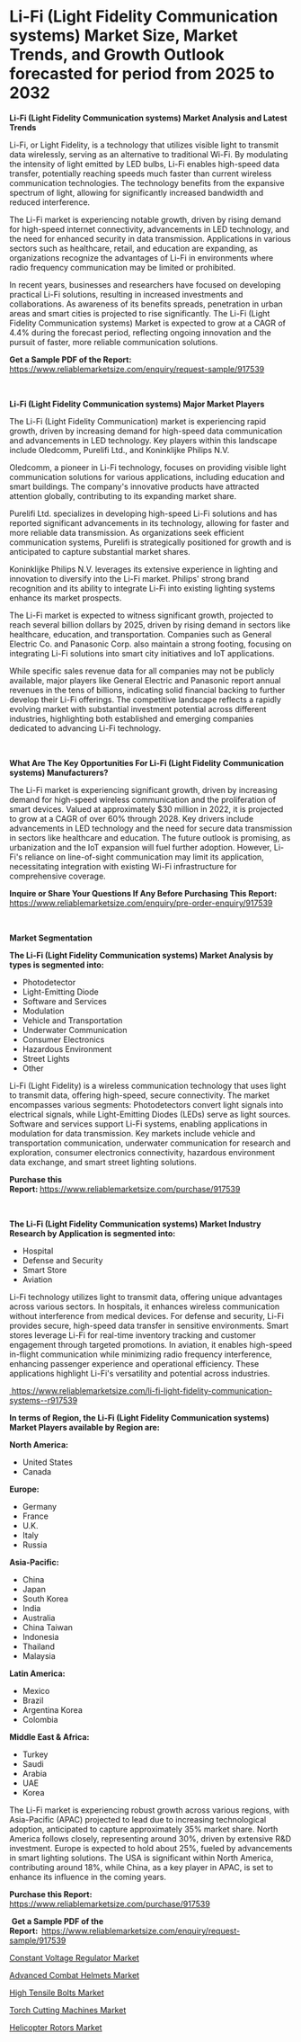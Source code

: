 <p><h1>Li-Fi (Light Fidelity Communication systems) Market Size, Market Trends, and Growth Outlook forecasted for period from 2025 to 2032</h1></p><p><strong>Li-Fi (Light Fidelity Communication systems) Market Analysis and Latest Trends</strong></p>
<p><p>Li-Fi, or Light Fidelity, is a technology that utilizes visible light to transmit data wirelessly, serving as an alternative to traditional Wi-Fi. By modulating the intensity of light emitted by LED bulbs, Li-Fi enables high-speed data transfer, potentially reaching speeds much faster than current wireless communication technologies. The technology benefits from the expansive spectrum of light, allowing for significantly increased bandwidth and reduced interference.</p><p>The Li-Fi market is experiencing notable growth, driven by rising demand for high-speed internet connectivity, advancements in LED technology, and the need for enhanced security in data transmission. Applications in various sectors such as healthcare, retail, and education are expanding, as organizations recognize the advantages of Li-Fi in environments where radio frequency communication may be limited or prohibited.</p><p>In recent years, businesses and researchers have focused on developing practical Li-Fi solutions, resulting in increased investments and collaborations. As awareness of its benefits spreads, penetration in urban areas and smart cities is projected to rise significantly. The Li-Fi (Light Fidelity Communication systems) Market is expected to grow at a CAGR of 4.4% during the forecast period, reflecting ongoing innovation and the pursuit of faster, more reliable communication solutions.</p></p>
<p><strong>Get a Sample PDF of the Report:&nbsp;</strong> <a href="https://www.reliablemarketsize.com/enquiry/request-sample/917539?utm_campaign=1133&utm_medium=2&utm_source=Github&utm_content=ia&utm_term=11042025&utm_id=li-fi-light-fidelity-communication-systems">https://www.reliablemarketsize.com/enquiry/request-sample/917539</a></p>
<p>&nbsp;</p>
<p><strong>Li-Fi (Light Fidelity Communication systems) Major Market Players</strong></p>
<p><p>The Li-Fi (Light Fidelity Communication) market is experiencing rapid growth, driven by increasing demand for high-speed data communication and advancements in LED technology. Key players within this landscape include Oledcomm, Purelifi Ltd., and Koninklijke Philips N.V.</p><p>Oledcomm, a pioneer in Li-Fi technology, focuses on providing visible light communication solutions for various applications, including education and smart buildings. The company's innovative products have attracted attention globally, contributing to its expanding market share.</p><p>Purelifi Ltd. specializes in developing high-speed Li-Fi solutions and has reported significant advancements in its technology, allowing for faster and more reliable data transmission. As organizations seek efficient communication systems, Purelifi is strategically positioned for growth and is anticipated to capture substantial market shares.</p><p>Koninklijke Philips N.V. leverages its extensive experience in lighting and innovation to diversify into the Li-Fi market. Philips' strong brand recognition and its ability to integrate Li-Fi into existing lighting systems enhance its market prospects.</p><p>The Li-Fi market is expected to witness significant growth, projected to reach several billion dollars by 2025, driven by rising demand in sectors like healthcare, education, and transportation. Companies such as General Electric Co. and Panasonic Corp. also maintain a strong footing, focusing on integrating Li-Fi solutions into smart city initiatives and IoT applications.</p><p>While specific sales revenue data for all companies may not be publicly available, major players like General Electric and Panasonic report annual revenues in the tens of billions, indicating solid financial backing to further develop their Li-Fi offerings. The competitive landscape reflects a rapidly evolving market with substantial investment potential across different industries, highlighting both established and emerging companies dedicated to advancing Li-Fi technology.</p></p>
<p>&nbsp;</p>
<p><strong>What Are The Key Opportunities For Li-Fi (Light Fidelity Communication systems) Manufacturers?</strong></p>
<p><p>The Li-Fi market is experiencing significant growth, driven by increasing demand for high-speed wireless communication and the proliferation of smart devices. Valued at approximately $30 million in 2022, it is projected to grow at a CAGR of over 60% through 2028. Key drivers include advancements in LED technology and the need for secure data transmission in sectors like healthcare and education. The future outlook is promising, as urbanization and the IoT expansion will fuel further adoption. However, Li-Fi's reliance on line-of-sight communication may limit its application, necessitating integration with existing Wi-Fi infrastructure for comprehensive coverage.</p></p>
<p><strong>Inquire or Share Your Questions If Any Before Purchasing This Report:</strong> <a href="https://www.reliablemarketsize.com/enquiry/pre-order-enquiry/917539?utm_campaign=1133&utm_medium=2&utm_source=Github&utm_content=ia&utm_term=11042025&utm_id=li-fi-light-fidelity-communication-systems">https://www.reliablemarketsize.com/enquiry/pre-order-enquiry/917539</a></p>
<p>&nbsp;</p>
<p><strong>Market Segmentation</strong></p>
<p><strong>The Li-Fi (Light Fidelity Communication systems) Market Analysis by types is segmented into:</strong></p>
<p><ul><li>Photodetector</li><li>Light-Emitting Diode</li><li>Software and Services</li><li>Modulation</li><li>Vehicle and Transportation</li><li>Underwater Communication</li><li>Consumer Electronics</li><li>Hazardous Environment</li><li>Street Lights</li><li>Other</li></ul></p>
<p><p>Li-Fi (Light Fidelity) is a wireless communication technology that uses light to transmit data, offering high-speed, secure connectivity. The market encompasses various segments: Photodetectors convert light signals into electrical signals, while Light-Emitting Diodes (LEDs) serve as light sources. Software and services support Li-Fi systems, enabling applications in modulation for data transmission. Key markets include vehicle and transportation communication, underwater communication for research and exploration, consumer electronics connectivity, hazardous environment data exchange, and smart street lighting solutions.</p></p>
<p><strong>Purchase this Report:&nbsp;</strong><a href="https://www.reliablemarketsize.com/purchase/917539?utm_campaign=1133&utm_medium=2&utm_source=Github&utm_content=ia&utm_term=11042025&utm_id=li-fi-light-fidelity-communication-systems">https://www.reliablemarketsize.com/purchase/917539</a></p>
<p>&nbsp;</p>
<p><strong>The Li-Fi (Light Fidelity Communication systems) Market Industry Research by Application is segmented into:</strong></p>
<p><ul><li>Hospital</li><li>Defense and Security</li><li>Smart Store</li><li>Aviation</li></ul></p>
<p><p>Li-Fi technology utilizes light to transmit data, offering unique advantages across various sectors. In hospitals, it enhances wireless communication without interference from medical devices. For defense and security, Li-Fi provides secure, high-speed data transfer in sensitive environments. Smart stores leverage Li-Fi for real-time inventory tracking and customer engagement through targeted promotions. In aviation, it enables high-speed in-flight communication while minimizing radio frequency interference, enhancing passenger experience and operational efficiency. These applications highlight Li-Fi's versatility and potential across industries.</p></p>
<p><a href="https://www.reliablemarketsize.com/li-fi-light-fidelity-communication-systems--r917539?utm_campaign=1133&utm_medium=2&utm_source=Github&utm_content=ia&utm_term=11042025&utm_id=li-fi-light-fidelity-communication-systems">&nbsp;https://www.reliablemarketsize.com/li-fi-light-fidelity-communication-systems--r917539</a></p>
<p><strong>In terms of Region, the Li-Fi (Light Fidelity Communication systems) Market Players available by Region are:</strong></p>
<p>
    <p> <strong> North America: </strong>
        <ul>
            <li>United States</li>
            <li>Canada</li>
        </ul>
        </p> 
    <p> <strong> Europe: </strong>
        <ul>
            <li>Germany</li>
            <li>France</li>
            <li>U.K.</li>
            <li>Italy</li>
            <li>Russia</li>
        </ul>
        </p> 
    <p> <strong> Asia-Pacific: </strong>
        <ul>
            <li>China</li>
            <li>Japan</li>
            <li>South Korea</li>
            <li>India</li>
            <li>Australia</li>
            <li>China Taiwan</li>
            <li>Indonesia</li>
            <li>Thailand</li>
            <li>Malaysia</li>
        </ul>
        </p> 
    <p> <strong> Latin America: </strong>
        <ul>
            <li>Mexico</li>
            <li>Brazil</li>
            <li>Argentina Korea</li>
            <li>Colombia</li>
        </ul>
        </p> 
    <p> <strong> Middle East & Africa: </strong>
        <ul>
            <li>Turkey</li>
            <li>Saudi</li>
            <li>Arabia</li>
            <li>UAE</li>
            <li>Korea</li>
        </ul>
    </p>
    </p>
<p><p>The Li-Fi market is experiencing robust growth across various regions, with Asia-Pacific (APAC) projected to lead due to increasing technological adoption, anticipated to capture approximately 35% market share. North America follows closely, representing around 30%, driven by extensive R&D investment. Europe is expected to hold about 25%, fueled by advancements in smart lighting solutions. The USA is significant within North America, contributing around 18%, while China, as a key player in APAC, is set to enhance its influence in the coming years.</p></p>
<p><strong>Purchase this Report: </strong><a href="https://www.reliablemarketsize.com/purchase/917539?utm_campaign=1133&utm_medium=2&utm_source=Github&utm_content=ia&utm_term=11042025&utm_id=li-fi-light-fidelity-communication-systems">https://www.reliablemarketsize.com/purchase/917539</a></p>
<p>&nbsp;<strong>Get a Sample PDF of the Report:&nbsp;&nbsp;</strong><a href="https://www.reliablemarketsize.com/enquiry/request-sample/917539?utm_campaign=1133&utm_medium=2&utm_source=Github&utm_content=ia&utm_term=11042025&utm_id=li-fi-light-fidelity-communication-systems">https://www.reliablemarketsize.com/enquiry/request-sample/917539</a></p>
<p><strong></strong></p>
<p><p><a href="https://github.com/lylyparadise/Market-Research-Report-List-6/blob/main/constant-voltage-regulator-market.md?utm_campaign=1133&utm_medium=2&utm_source=Github&utm_content=ia&utm_term=11042025&utm_id=li-fi-light-fidelity-communication-systems">Constant Voltage Regulator Market</a></p><p><a href="https://github.com/FlorianWolf90/Market-Research-Report-List-2/blob/main/advanced-combat-helmets-market.md?utm_campaign=1133&utm_medium=2&utm_source=Github&utm_content=ia&utm_term=11042025&utm_id=li-fi-light-fidelity-communication-systems">Advanced Combat Helmets Market</a></p><p><a href="https://github.com/kohushamudo3/Market-Research-Report-List-1/blob/main/high-tensile-bolts-market.md?utm_campaign=1133&utm_medium=2&utm_source=Github&utm_content=ia&utm_term=11042025&utm_id=li-fi-light-fidelity-communication-systems">High Tensile Bolts Market</a></p><p><a href="https://github.com/hillsmyung726/Market-Research-Report-List-1/blob/main/torch-cutting-machines-market.md?utm_campaign=1133&utm_medium=2&utm_source=Github&utm_content=ia&utm_term=11042025&utm_id=li-fi-light-fidelity-communication-systems">Torch Cutting Machines Market</a></p><p><a href="https://github.com/NargisHussain75/Market-Research-Report-List-2/blob/main/helicopter-rotors-market.md?utm_campaign=1133&utm_medium=2&utm_source=Github&utm_content=ia&utm_term=11042025&utm_id=li-fi-light-fidelity-communication-systems">Helicopter Rotors Market</a></p></p>